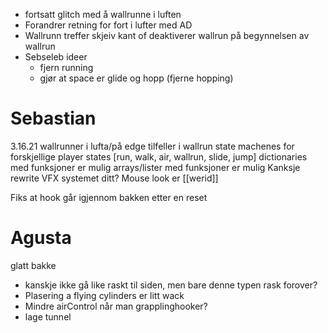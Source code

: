 - fortsatt glitch med å wallrunne i luften
- Forandrer retning for fort i lufter med AD
- Wallrunn treffer skjeiv kant of deaktiverer wallrun på begynnelsen av wallrun
- Sebseleb ideer
	- fjern running
	- gjør at space er glide og hopp (fjerne hopping)

# Sebastian
3.16.21
wallrunner i lufta/på edge tilfeller i wallrun
state machenes for forskjellige player states [run, walk, air, wallrun, slide, jump]
dictionaries med funksjoner er mulig
arrays/lister med funksjoner er mulig
	Kanksje rewrite VFX systemet ditt?
Mouse look er [[werid]]

Fiks at hook går igjennom bakken etter en reset

# Agusta
glatt bakke
- kanskje ikke gå like raskt til siden, men bare denne typen rask forover?
- Plasering a flying cylinders er litt wack
- Mindre airControl når man grapplinghooker?
- lage tunnel

